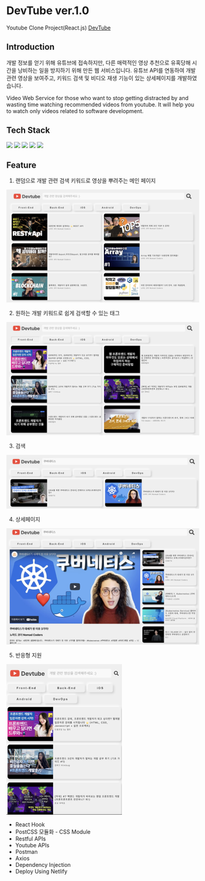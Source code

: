 # DevTube ver.1.0
Youtube Clone Project(React.js)
[DevTube](https://charlie-devtube.netlify.app)

## Introduction

개발 정보를 얻기 위해 유튜브에 접속하지만, 다른 매력적인 영상 추천으로 유혹당해 시간을 낭비하는 일을 방지하기 위해 만든 웹 서비스입니다. 유튜브 API를 연동하여 개발 관련 영상을 보여주고, 키워드 검색 및 비디오 재생 기능이 있는 상세페이지를 개발하였습니다.

Video Web Service for those who want to stop getting distracted by and wasting time watching recommended videos from youtube. It will help you to watch only videos related to software development.

## Tech Stack

![](https://img.shields.io/badge/Javascript-F7DF1E?style=flat-square&logo=JavaScript&logoColor=black)
![](https://img.shields.io/badge/HTML5-E34F26?style=flat-square&logo=HTML5&logoColor=white)
![](https://img.shields.io/badge/CSS3-1572B6?style=flat-square&logo=CSS3&logoColor=white)
![](https://img.shields.io/badge/React-61DAFB?style=flat-square&logo=React&logoColor=black)
![](https://img.shields.io/badge/Netlify-00C7B7?style=flat-square&logo=Netlify&logoColor=white)


## Feature

1. 랜덤으로 개발 관련 검색 키워드로 영상을 뿌려주는 메인 페이지

![react](public/images/1.png)


2. 원하는 개발 키워드로 쉽게 검색할 수 있는 태그

![react](public/images/2.png)


3. 검색

![react](public/images/3.png)


4. 상세페이지

![react](public/images/4.png)


5. 반응형 지원

<img src="public/images/5.png" width="60%" height="30%" alt="responsive"></img>


* React Hook
* PostCSS 모듈화 - CSS Module
* Restful APIs
* Youtube APIs
* Postman
* Axios
* Dependency Injection
* Deploy Using Netlify
